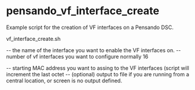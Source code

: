 # pensando_vf_interface_create

Example script for the creation of VF interfaces on a Pensando DSC.

vf_interface_create.sh <name of interface> <number of VF> <base mac-address> <output file>
  
<name of interface> -- the name of the interface you want to enable the VF interfaces on.
<number of VF> -- number of vf interfaces you want to configure normally 16
<base mac-address> -- starting MAC address you want to assing to the VF interfaces (script will increment the last octet
<output file> -- (optional) output to file if you are running from a central location, or screen is no output defined.
  
